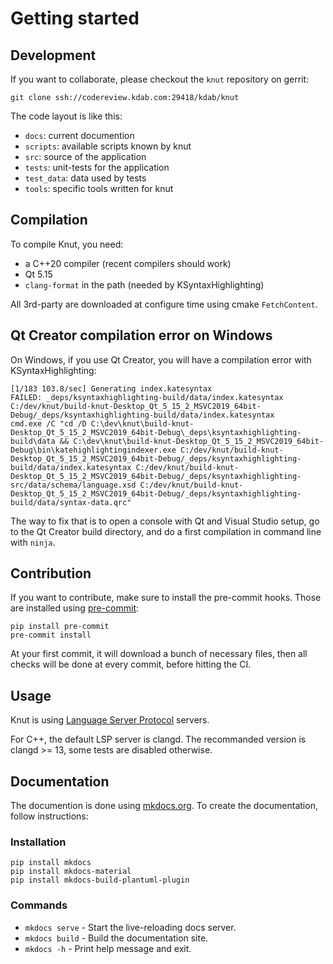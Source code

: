 # Getting started

## Development

If you want to collaborate, please checkout the `knut` repository on gerrit:

```
git clone ssh://codereview.kdab.com:29418/kdab/knut
```

The code layout is like this:

- `docs`: current documention
- `scripts`: available scripts known by knut
- `src`: source of the application
- `tests`: unit-tests for the application
- `test_data`: data used by tests
- `tools`: specific tools written for knut

## Compilation

To compile Knut, you need:

- a C++20 compiler (recent compilers should work)
- Qt 5.15
- `clang-format` in the path (needed by KSyntaxHighlighting)

All 3rd-party are downloaded at configure time using cmake `FetchContent`.

## Qt Creator compilation error on Windows

On Windows, if you use Qt Creator, you will have a compilation error with KSyntaxHighlighting:

```
[1/183 103.8/sec] Generating index.katesyntax
FAILED: _deps/ksyntaxhighlighting-build/data/index.katesyntax C:/dev/knut/build-knut-Desktop_Qt_5_15_2_MSVC2019_64bit-Debug/_deps/ksyntaxhighlighting-build/data/index.katesyntax
cmd.exe /C "cd /D C:\dev\knut\build-knut-Desktop_Qt_5_15_2_MSVC2019_64bit-Debug\_deps\ksyntaxhighlighting-build\data && C:\dev\knut\build-knut-Desktop_Qt_5_15_2_MSVC2019_64bit-Debug\bin\katehighlightingindexer.exe C:/dev/knut/build-knut-Desktop_Qt_5_15_2_MSVC2019_64bit-Debug/_deps/ksyntaxhighlighting-build/data/index.katesyntax C:/dev/knut/build-knut-Desktop_Qt_5_15_2_MSVC2019_64bit-Debug/_deps/ksyntaxhighlighting-src/data/schema/language.xsd C:/dev/knut/build-knut-Desktop_Qt_5_15_2_MSVC2019_64bit-Debug/_deps/ksyntaxhighlighting-build/data/syntax-data.qrc"
```

The way to fix that is to open a console with Qt and Visual Studio setup, go to the Qt Creator build directory, and do a first compilation in command line with `ninja`.

## Contribution

If you want to contribute, make sure to install the pre-commit hooks. Those are installed using [pre-commit](https://pre-commit.com/):

```
pip install pre-commit
pre-commit install
```

At your first commit, it will download a bunch of necessary files, then all checks will be done at every commit, before hitting the CI.

## Usage

Knut is using [Language Server Protocol](https://microsoft.github.io/language-server-protocol/) servers.

For C++, the default LSP server is clangd. The recommanded version is clangd >= 13, some tests are disabled otherwise.


## Documentation

The documention is done using [mkdocs.org](https://www.mkdocs.org/). To create the documentation, follow instructions:

### Installation

```
pip install mkdocs
pip install mkdocs-material
pip install mkdocs-build-plantuml-plugin
```

### Commands

- `mkdocs serve` - Start the live-reloading docs server.
- `mkdocs build` - Build the documentation site.
- `mkdocs -h` - Print help message and exit.
